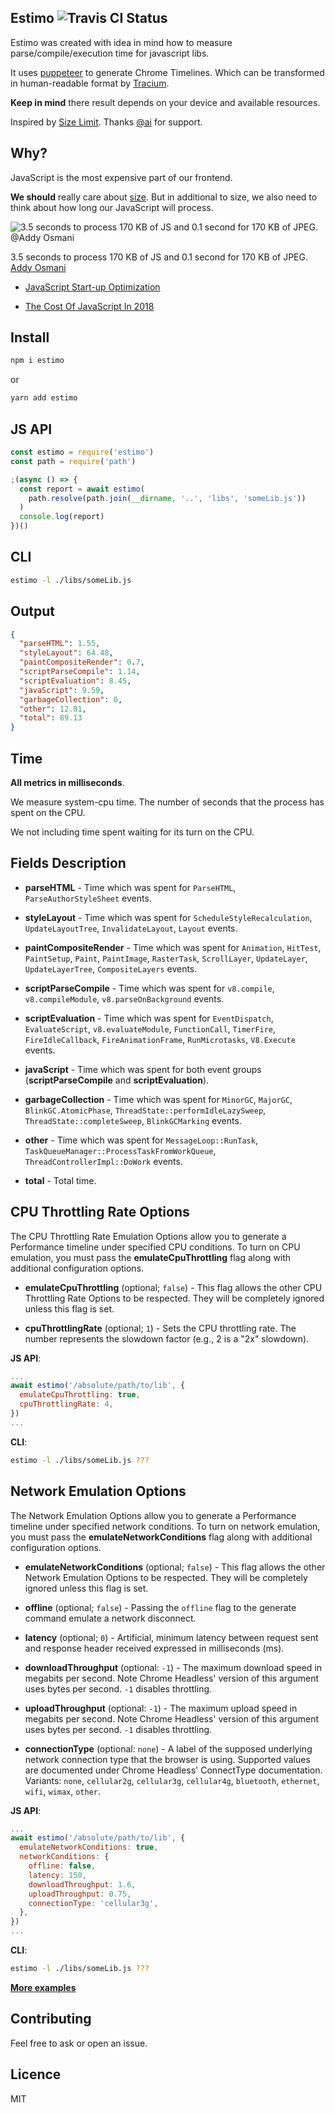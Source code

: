 ## Estimo ![Travis CI Status](https://travis-ci.com/mbalabash/estimo.svg?branch=master)

Estimo was created with idea in mind how to measure parse/compile/execution time for javascript libs.

It uses [puppeteer](https://github.com/GoogleChrome/puppeteer) to generate Chrome Timelines. Which can be transformed in human-readable format by [Tracium](https://github.com/aslushnikov/tracium).

**Keep in mind** there result depends on your device and available resources.

Inspired by [Size Limit](https://github.com/ai/size-limit). Thanks [@ai](https://github.com/ai/) for support.

## Why?

JavaScript is the most expensive part of our frontend.

**We should** really care about [size](https://evilmartians.com/chronicles/size-limit-make-the-web-lighter). But in additional to size, we also need to think about how long our JavaScript will process.

![3.5 seconds to process 170 KB of JS and 0.1 second for 170 KB of JPEG. @Addy Osmani](https://developers.google.com/web/fundamentals/performance/optimizing-content-efficiency/javascript-startup-optimization/images/1_PRVzNizF9jQ_QADF5lQHpA.png)

3.5 seconds to process 170 KB of JS and 0.1 second for 170 KB of JPEG. [Addy Osmani](https://developers.google.com/web/fundamentals/performance/optimizing-content-efficiency/javascript-startup-optimization/)

- [JavaScript Start-up Optimization](https://developers.google.com/web/fundamentals/performance/optimizing-content-efficiency/javascript-startup-optimization/)

- [The Cost Of JavaScript In 2018](https://medium.com/@addyosmani/the-cost-of-javascript-in-2018-7d8950fbb5d4)

## Install

```js
npm i estimo
```

or

```js
yarn add estimo
```

## JS API

```js
const estimo = require('estimo')
const path = require('path')

;(async () => {
  const report = await estimo(
    path.resolve(path.join(__dirname, '..', 'libs', 'someLib.js'))
  )
  console.log(report)
})()
```

## CLI

```sh
estimo -l ./libs/someLib.js
```

## Output

```json
{
  "parseHTML": 1.55,
  "styleLayout": 64.48,
  "paintCompositeRender": 0.7,
  "scriptParseCompile": 1.14,
  "scriptEvaluation": 8.45,
  "javaScript": 9.59,
  "garbageCollection": 0,
  "other": 12.81,
  "total": 89.13
}
```

## Time

**All metrics in milliseconds**.

We measure system-cpu time. The number of seconds that the process has spent on the CPU.

We not including time spent waiting for its turn on the CPU.

## Fields Description

- **parseHTML** - Time which was spent for `ParseHTML`, `ParseAuthorStyleSheet` events.

- **styleLayout** - Time which was spent for `ScheduleStyleRecalculation`, `UpdateLayoutTree`, `InvalidateLayout`, `Layout` events.

- **paintCompositeRender** - Time which was spent for `Animation`, `HitTest`, `PaintSetup`, `Paint`, `PaintImage`, `RasterTask`, `ScrollLayer`, `UpdateLayer`, `UpdateLayerTree`, `CompositeLayers` events.

- **scriptParseCompile** - Time which was spent for `v8.compile`, `v8.compileModule`, `v8.parseOnBackground` events.

- **scriptEvaluation** - Time which was spent for `EventDispatch`, `EvaluateScript`, `v8.evaluateModule`, `FunctionCall`, `TimerFire`, `FireIdleCallback`, `FireAnimationFrame`, `RunMicrotasks`, `V8.Execute` events.

- **javaScript** - Time which was spent for both event groups (**scriptParseCompile** and **scriptEvaluation**).

- **garbageCollection** - Time which was spent for `MinorGC`, `MajorGC`, `BlinkGC.AtomicPhase`, `ThreadState::performIdleLazySweep`, `ThreadState::completeSweep`, `BlinkGCMarking` events.

- **other** - Time which was spent for `MessageLoop::RunTask`, `TaskQueueManager::ProcessTaskFromWorkQueue`, `ThreadControllerImpl::DoWork` events.

- **total** - Total time.

## CPU Throttling Rate Options

The CPU Throttling Rate Emulation Options allow you to generate a Performance timeline under specified CPU conditions. To turn on CPU emulation, you must pass the **emulateCpuThrottling** flag along with additional configuration options.

- **emulateCpuThrottling** (optional; `false`) - This flag allows the other CPU Throttling Rate Options to be respected. They will be completely ignored unless this flag is set.

- **cpuThrottlingRate** (optional; `1`) - Sets the CPU throttling rate. The number represents the slowdown factor (e.g., 2 is a "2x" slowdown).

**JS API**:

```js
...
await estimo('/absolute/path/to/lib', {
  emulateCpuThrottling: true,
  cpuThrottlingRate: 4,
})
...
```

**CLI**:

```sh
estimo -l ./libs/someLib.js ???
```

## Network Emulation Options

The Network Emulation Options allow you to generate a Performance timeline under specified network conditions. To turn on network emulation, you must pass the **emulateNetworkConditions** flag along with additional configuration options.

- **emulateNetworkConditions** (optional; `false`) - This flag allows the other Network Emulation Options to be respected. They will be completely ignored unless this flag is set.

- **offline** (optional; `false`) - Passing the `offline` flag to the generate command emulate a network disconnect.

- **latency** (optional; `0`) - Artificial, minimum latency between request sent and response header received expressed in milliseconds (ms).

- **downloadThroughput** (optional: `-1`) - The maximum download speed in megabits per second. Note Chrome Headless' version of this argument uses bytes per second. `-1` disables throttling.

- **uploadThroughput** (optional: `-1`) - The maximum upload speed in megabits per second. Note Chrome Headless' version of this argument uses bytes per second. `-1` disables throttling.

- **connectionType** (optional: `none`) - A label of the supposed underlying network connection type that the browser is using. Supported values are documented under Chrome Headless' ConnectType documentation. Variants: `none`, `cellular2g`, `cellular3g`, `cellular4g`, `bluetooth`, `ethernet`, `wifi`, `wimax`, `other`.

**JS API**:

```js
...
await estimo('/absolute/path/to/lib', {
  emulateNetworkConditions: true,
  networkConditions: {
    offline: false,
    latency: 150,
    downloadThroughput: 1.6,
    uploadThroughput: 0.75,
    connectionType: 'cellular3g',
  },
})
...
```

**CLI**:

```sh
estimo -l ./libs/someLib.js ???
```

**[More examples](https://github.com/mbalabash/estimo-examples)**

## Contributing

Feel free to ask or open an issue.

## Licence

MIT
